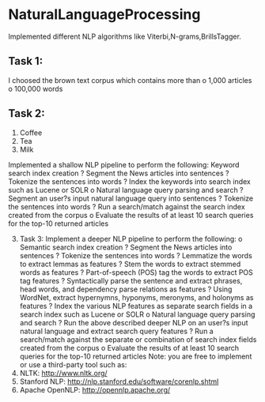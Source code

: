 # NaturalLanguageProcessing
Implemented different NLP algorithms like Viterbi,N-grams,BrillsTagger.
## Task 1:
I choosed the brown text corpus which contains more than 
o 1,000 articles
o 100,000 words

## Task 2: 
<ol>
  <li>Coffee</li>
  <li>Tea</li>
  <li>Milk</li>
</ol>
Implemented a shallow NLP pipeline to perform the following:
Keyword search index creation
? Segment the News articles into sentences
? Tokenize the sentences into words
? Index the keywords into search index such as Lucene or SOLR
o Natural language query parsing and search
? Segment an user?s input natural language query into sentences
? Tokenize the sentences into words
? Run a search/match against the search index created from the corpus
o Evaluate the results of at least 10 search queries for the top-10 returned articles


3. Task 3: Implement a deeper NLP pipeline to perform the following:
o Semantic search index creation
? Segment the News articles into sentences
? Tokenize the sentences into words
? Lemmatize the words to extract lemmas as features
? Stem the words to extract stemmed words as features
? Part-of-speech (POS) tag the words to extract POS tag features
? Syntactically parse the sentence and extract phrases, head words, and dependency parse relations as features
? Using WordNet, extract hypernymns, hyponyms, meronyms, and holonyms as features
? Index the various NLP features as separate search fields in a search index such as Lucene or SOLR
o Natural language query parsing and search
? Run the above described deeper NLP on an user?s input natural language and extract search query features
? Run a search/match against the separate or combination of search index fields created from the corpus
o Evaluate the results of at least 10 search queries for the top-10 returned articles
Note: you are free to implement or use a third-party tool such as:
1. NLTK: http://www.nltk.org/
2. Stanford NLP: http://nlp.stanford.edu/software/corenlp.shtml
3. Apache OpenNLP: http://opennlp.apache.org/
